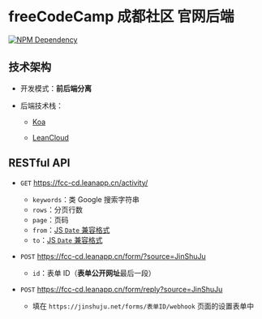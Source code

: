# freeCodeCamp 成都社区 官网后端

[![NPM Dependency](https://david-dm.org/FreeCodeCamp-Chengdu/OWS_BE.svg)](https://david-dm.org/FreeCodeCamp-Chengdu/OWS_BE)

## 技术架构

-   开发模式：**前后端分离**

-   后端技术栈：

    -   [Koa](http://koa.bootcss.com/)

    -   [LeanCloud](https://leancloud.cn/)

## RESTful API

-   `GET` https://fcc-cd.leanapp.cn/activity/

    -   `keywords`：类 Google 搜索字符串
    -   `rows`：分页行数
    -   `page`：页码
    -   `from`：[JS `Date` 兼容格式][1]
    -   `to`：[JS `Date` 兼容格式][1]

-   `POST` https://fcc-cd.leanapp.cn/form/?source=JinShuJu

    -   `id`：表单 ID（**表单公开网址**最后一段）

-   `POST` https://fcc-cd.leanapp.cn/form/reply?source=JinShuJu

    -   填在 `https://jinshuju.net/forms/表单ID/webhook` 页面的设置表单中

[1]: https://developer.mozilla.org/zh-CN/docs/Web/JavaScript/Reference/Global_Objects/Date
